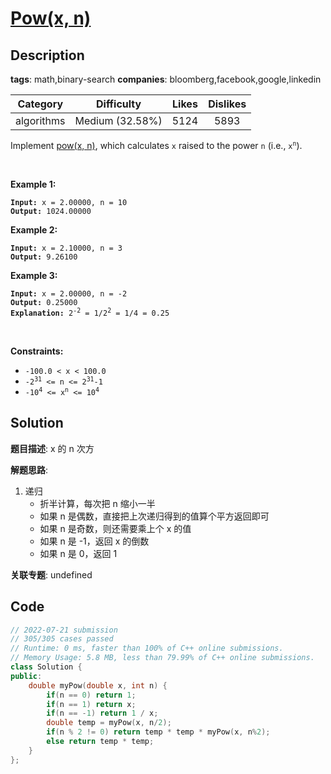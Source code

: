 # [Pow(x, n)](https://leetcode.com/problems/powx-n/description/)

## Description

**tags**: math,binary-search
**companies**: bloomberg,facebook,google,linkedin

|  Category  |   Difficulty    | Likes | Dislikes |
| :--------: | :-------------: | :---: | :------: |
| algorithms | Medium (32.58%) | 5124  |   5893   |

<p>Implement <a href="http://www.cplusplus.com/reference/valarray/pow/" target="_blank">pow(x, n)</a>, which calculates <code>x</code> raised to the power <code>n</code> (i.e., <code>x<sup>n</sup></code>).</p>

<p>&nbsp;</p>
<p><strong>Example 1:</strong></p>

<pre><code><strong>Input:</strong> x = 2.00000, n = 10
<strong>Output:</strong> 1024.00000</code></pre>

<p><strong>Example 2:</strong></p>

<pre><code><strong>Input:</strong> x = 2.10000, n = 3
<strong>Output:</strong> 9.26100</code></pre>

<p><strong>Example 3:</strong></p>

<pre><code><strong>Input:</strong> x = 2.00000, n = -2
<strong>Output:</strong> 0.25000
<strong>Explanation:</strong> 2<sup>-2</sup> = 1/2<sup>2</sup> = 1/4 = 0.25</code></pre>

<p>&nbsp;</p>
<p><strong>Constraints:</strong></p>

<ul>
  <li><code>-100.0 &lt; x &lt; 100.0</code></li>
  <li><code>-2<sup>31</sup> &lt;= n &lt;= 2<sup>31</sup>-1</code></li>
  <li><code>-10<sup>4</sup> &lt;= x<sup>n</sup> &lt;= 10<sup>4</sup></code></li>
</ul>

## Solution

**题目描述**: x 的 n 次方

**解题思路**:

1. 递归
    - 折半计算，每次把 n 缩小一半
    - 如果 n 是偶数，直接把上次递归得到的值算个平方返回即可
    - 如果 n 是奇数，则还需要乘上个 x 的值
    - 如果 n 是 -1，返回 x 的倒数
    - 如果 n 是 0，返回 1

**关联专题**: undefined

## Code

```cpp
// 2022-07-21 submission
// 305/305 cases passed
// Runtime: 0 ms, faster than 100% of C++ online submissions.
// Memory Usage: 5.8 MB, less than 79.99% of C++ online submissions.
class Solution {
public:
    double myPow(double x, int n) {
        if(n == 0) return 1;
        if(n == 1) return x;
        if(n == -1) return 1 / x;
        double temp = myPow(x, n/2);
        if(n % 2 != 0) return temp * temp * myPow(x, n%2);
        else return temp * temp;
    }
};
```
